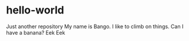 # hello-world
Just another repository
My name is Bango. I like to climb on things.  Can I have a banana?  Eek Eek
